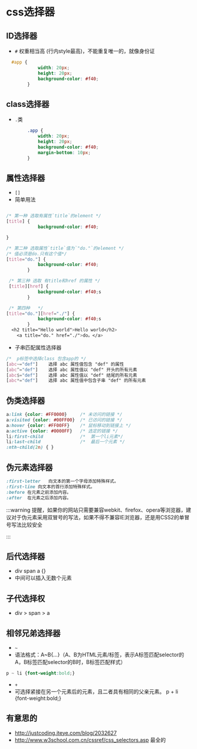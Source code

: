 # css选择器
## ID选择器
- `#` 权重相当高 (行内style最高)，不能重复唯一的，就像身份证
```css
  #app {
            width: 20px;
            height: 20px;
            background-color: #f40;
        }    
```   
## class选择器
-  `.`类 
```css
        .app {
            width: 20px;
            height: 20px;
            background-color: #f40;
            margin-bottom: 10px;
        }    

```
## 属性选择器
- `[]` 
- 简单用法
```css

/* 第一种 选取有属性`title`的element */
[title] {
            background-color: #f40;

}

/* 第二种 选取属性`title`值为`"do."`的element */
/* 值必须是do.只有这个值*/
[title="do."] {
            background-color: #f40;
        }

 /* 第三种 选取 有title和href 的属性 */
 [title][href] {
            background-color: #f40;s
        }

 /* 第四种   */
[title="do."][href="./"] {
            background-color: #f40;s
        }
  <h2 title="Hello world">Hello world</h2>
    <a title="do." href="./">do。</a>
```


- 子串匹配属性选择器
```css
/*  p标签中选择class 包含app的 */
[abc~="def"]    选择 abc 属性值包含 "def" 的属性
[abc^="def"]	选择 abc 属性值以 "def" 开头的所有元素
[abc$="def"]	选择 abc 属性值以 "def" 结尾的所有元素
[abc*="def"]	选择 abc 属性值中包含子串 "def" 的所有元素
```

## 伪类选择器
```css
a:link {color: #FF0000}		/* 未访问的链接 */
a:visited {color: #00FF00}	/* 已访问的链接 */
a:hover {color: #FF00FF}	/* 鼠标移动到链接上 */
a:active {color: #0000FF}	/* 选定的链接 */
li:first-child              /*  第一个li元素*/
li:last-child               /*  最后一个元素 */
:nth-child(2n) { }
```

## 伪元素选择器
```css
:first-letter	向文本的第一个字母添加特殊样式。
:first-line	向文本的首行添加特殊样式。	
:before	在元素之前添加内容。	
:after	在元素之后添加内容。
```
:::warning 提醒，如果你的网站只需要兼容webkit、firefox、opera等浏览器，建议对于伪元素采用双冒号的写法，如果不得不兼容IE浏览器，还是用CSS2的单冒号写法比较安全

:::
## 后代选择器
- div span a {}
- 中间可以插入无数个元素
## 子代选择权
- div > span > a

## 相邻兄弟选择器

- `~`
- 语法格式：A~B{...}（A、B为HTML元素/标签，表示A标签匹配selector的A，B标签匹配selector的B时，B标签匹配样式）
```css
p ~ li {font-weight:bold;}
```
- `+` 
- 可选择紧接在另一个元素后的元素，且二者具有相同的父亲元素。
p + li {font-weight:bold;}

## 有意思的
- http://justcoding.iteye.com/blog/2032627
- http://www.w3school.com.cn/cssref/css_selectors.asp 最全的

<!-- 
选择器	描述
[attribute]	用于选取带有指定属性的元素。
[attribute=value]	用于选取带有指定属性和值的元素。
[attribute~=value]	用于选取属性值中包含指定词汇的元素。
[attribute|=value]	用于选取带有以指定值开头的属性值的元素，该值必须是整个单词。
[attribute^=value]	匹配属性值以指定值开头的每个元素。
[attribute$=value]	匹配属性值以指定值结尾的每个元素。
[attribute*=value]	匹配属性值中包含指定值的每个元素。 -->

